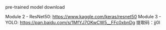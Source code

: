 pre-trained model download

Module 2 - ResNet50: https://www.kaggle.com/keras/resnet50
Module 3 - YOLO: https://pan.baidu.com/s/1MfYJ7OKwCW5__FFc0xbnDg 提取码：jj0l
